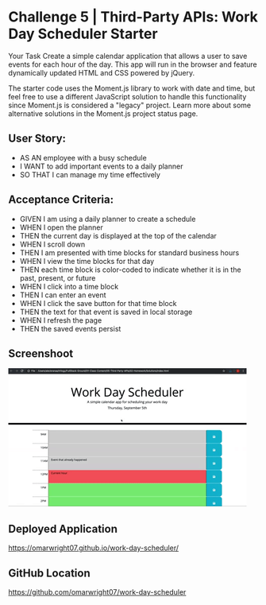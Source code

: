 # Challenge 5 | Third-Party APIs: Work Day Scheduler Starter
Your Task
Create a simple calendar application that allows a user to save events for each hour of the day. This app will run in the browser and feature dynamically updated HTML and CSS powered by jQuery.

The starter code uses the Moment.js library to work with date and time, but feel free to use a different JavaScript solution to handle this functionality since Moment.js is considered a "legacy" project. Learn more about some alternative solutions in the Moment.js project status page.


## User Story:
* AS AN employee with a busy schedule
* I WANT to add important events to a daily planner
* SO THAT I can manage my time effectively

## Acceptance Criteria:
* GIVEN I am using a daily planner to create a schedule
* WHEN I open the planner
* THEN the current day is displayed at the top of the calendar
* WHEN I scroll down
* THEN I am presented with time blocks for standard business hours
* WHEN I view the time blocks for that day
* THEN each time block is color-coded to indicate whether it is in the past, present, or future
* WHEN I click into a time block
* THEN I can enter an event
* WHEN I click the save button for that time block
* THEN the text for that event is saved in local storage
* WHEN I refresh the page
* THEN the saved events persist

## Screenshoot
![Final verison mock up of the Work Day Scheduler.](./assets/images/05-third-party-apis-homework-demo.gif)

## Deployed Application
https://omarwright07.github.io/work-day-scheduler/

## GitHub Location
https://github.com/omarwright07/work-day-scheduler